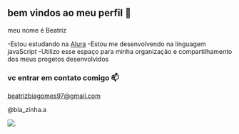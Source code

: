 ## bem vindos ao meu perfil 💟

meu nome é Beatriz 

-Estou estudando na [Alura](https://www.alura.com.br)
-Estou me desenvolvendo na linguagem javaScript
-Utilizo esse espaço para minha organização e compartilhamento dos meus progetos desenvolvidos

### vc entrar em contato comigo 📫

beatrizbiagomes97@gmail.com

@bia_zinha.a

![.](https://tenor.com/pt-BR/view/cute-cat-kitten-excited-dance-gif-16858148)
